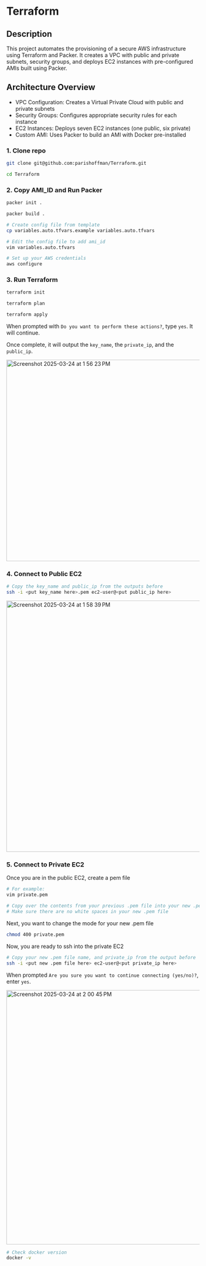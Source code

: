 # Terraform

## Description
This project automates the provisioning of a secure AWS infrastructure using Terraform and Packer. It creates a VPC with public and private subnets, security groups, and deploys EC2 instances with pre-configured AMIs built using Packer.

## Architecture Overview
- VPC Configuration: Creates a Virtual Private Cloud with public and private subnets
- Security Groups: Configures appropriate security rules for each instance
- EC2 Instances: Deploys seven EC2 instances (one public, six private)
- Custom AMI: Uses Packer to build an AMI with Docker pre-installed

### 1. Clone repo
```bash
git clone git@github.com:parishoffman/Terraform.git

cd Terraform
```

### 2. Copy AMI_ID and Run Packer 
```bash
packer init .

packer build .

# Create config file from template
cp variables.auto.tfvars.example variables.auto.tfvars

# Edit the config file to add ami_id
vim variables.auto.tfvars

# Set up your AWS credentials
aws configure
```

### 3. Run Terraform
```bash
terraform init

terraform plan

terraform apply
```
When prompted with `Do you want to perform these actions?`, type `yes`. It will continue.

Once complete, it will output the `key_name`, the `private_ip`, and the `public_ip`.

<img width="526" alt="Screenshot 2025-03-24 at 1 56 23 PM" src="https://github.com/user-attachments/assets/7b9018ec-6037-46f3-a0b2-59304e835293" />


### 4. Connect to Public EC2
```bash
# Copy the key_name and public_ip from the outputs before
ssh -i <put key_name here>.pem ec2-user@<put public_ip here>
```
<img width="656" alt="Screenshot 2025-03-24 at 1 58 39 PM" src="https://github.com/user-attachments/assets/952f7c62-99d8-486a-aa0f-8492b7677619" />


### 5. Connect to Private EC2

Once you are in the public EC2, create a pem file
```bash
# For example:
vim private.pem

# Copy over the contents from your previous .pem file into your new .pem file
# Make sure there are no white spaces in your new .pem file
```
Next, you want to change the mode for your new .pem file
```bash
chmod 400 private.pem
```

Now, you are ready to ssh into the private EC2
```bash
# Copy your new .pem file name, and private_ip from the output before
ssh -i <put new .pem file here> ec2-user@<put private_ip here>
```
When prompted `Are you sure you want to continue connecting (yes/no)?`, enter `yes`.

<img width="664" alt="Screenshot 2025-03-24 at 2 00 45 PM" src="https://github.com/user-attachments/assets/43653214-89e2-4590-88d6-341a27086051" />


```bash
# Check docker version
docker -v
```
